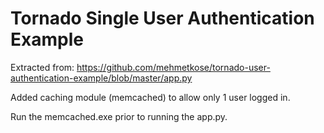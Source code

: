 # Tornado Single User Authentication Example
Extracted from: https://github.com/mehmetkose/tornado-user-authentication-example/blob/master/app.py

Added caching module (memcached) to allow only 1 user logged in.

Run the memcached.exe prior to running the app.py.


